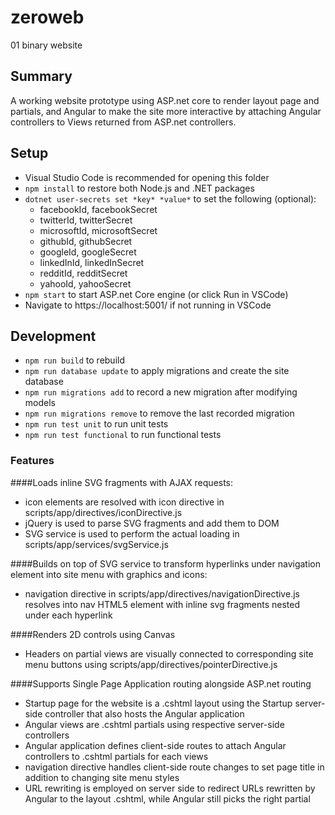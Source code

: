 # zeroweb
01 binary website

## Summary

A working website prototype using ASP.net core to render layout page and partials, and Angular to make the site more interactive by attaching Angular controllers to Views returned from ASP.net controllers.

## Setup

- Visual Studio Code is recommended for opening this folder
- `npm install` to restore both Node.js and .NET packages
- `dotnet user-secrets set *key* *value*` to set the following (optional):
   - facebookId, facebookSecret
   - twitterId, twitterSecret
   - microsoftId, microsoftSecret
   - githubId, githubSecret
   - googleId, googleSecret
   - linkedInId, linkedInSecret
   - redditId, redditSecret
   - yahooId, yahooSecret
- `npm start` to start ASP.net Core engine (or click Run in VSCode)
- Navigate to https://localhost:5001/ if not running in VSCode

## Development

- `npm run build` to rebuild
- `npm run database update` to apply migrations and create the site database
- `npm run migrations add` to record a new migration after modifying models
- `npm run migrations remove` to remove the last recorded migration
- `npm run test unit` to run unit tests
- `npm run test functional` to run functional tests

### Features

####Loads inline SVG fragments with AJAX requests:
- icon elements are resolved with icon directive in scripts/app/directives/iconDirective.js
- jQuery is used to parse SVG fragments and add them to DOM
- SVG service is used to perform the actual loading in scripts/app/services/svgService.js

####Builds on top of SVG service to transform hyperlinks under navigation element into site menu with graphics and icons:
- navigation directive in scripts/app/directives/navigationDirective.js resolves into nav HTML5 element with inline svg fragments nested under each hyperlink

####Renders 2D controls using Canvas
- Headers on partial views are visually connected to corresponding site menu buttons using scripts/app/directives/pointerDirective.js

####Supports Single Page Application routing alongside ASP.net routing
- Startup page for the website is a .cshtml layout using the Startup server-side controller that also hosts the Angular application
- Angular views are .cshtml partials using respective server-side controllers
- Angular application defines client-side routes to attach Angular controllers to .cshtml partials for each views
- navigation directive handles client-side route changes to set page title in addition to changing site menu styles
- URL rewriting is employed on server side to redirect URLs rewritten by Angular to the layout .cshtml, while Angular still picks the right partial